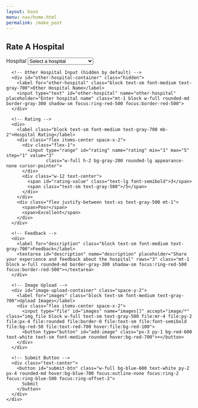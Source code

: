 ```yaml
---
layout: base
menu: nav/home.html
permalink: /make_post
---
```


<div class="flex items-center justify-center min-h-screen bg-gray-100">
  <div class="bg-white p-6 rounded-lg shadow-lg w-full max-w-md">
    <h2 class="text-2xl font-bold mb-4 text-center">Rate A Hospital</h2>
    <div class="space-y-4">
      <!-- Hospital Selection -->
      <div>
        <label for="hospital" class="block text-sm font-medium text-gray-700">Hospital</label>
        <select id="hospital" name="hospital" class="mt-1 block w-full rounded-md border-gray-300 shadow-sm focus:ring-red-500 focus:border-red-500">
          <option value="">Select a hospital</option>
          <option value="palomar">Palomar Medical Center</option>
          <option value="scripps">Scripps Memorial Hospital</option>
          <option value="sharp">Sharp Memorial Hospital</option>
          <option value="ucsd">UCSD Medical Center</option>
          <option value="other">Other</option>
        </select>
      </div>

      <!-- Other Hospital Input (hidden by default) -->
      <div id="other-hospital-container" class="hidden">
        <label for="other-hospital" class="block text-sm font-medium text-gray-700">Other Hospital Name</label>
        <input type="text" id="other-hospital" name="other-hospital" placeholder="Enter hospital name" class="mt-1 block w-full rounded-md border-gray-300 shadow-sm focus:ring-red-500 focus:border-red-500">
      </div>

      <!-- Rating -->
      <div>
        <label class="block text-sm font-medium text-gray-700 mb-2">Hospital Rating</label>
        <div class="flex items-center space-x-2">
          <div class="flex-1">
            <input type="range" id="rating" name="rating" min="1" max="5" step="1" value="3" 
                   class="w-full h-2 bg-gray-200 rounded-lg appearance-none cursor-pointer">
          </div>
          <div class="w-12 text-center">
            <span id="rating-value" class="text-lg font-semibold">3</span>
            <span class="text-sm text-gray-500">/5</span>
          </div>
        </div>
        <div class="flex justify-between text-xs text-gray-500 mt-1">
          <span>Poor</span>
          <span>Excellent</span>
        </div>
      </div>

      <!-- Feedback -->
      <div>
        <label for="description" class="block text-sm font-medium text-gray-700">Feedback</label>
        <textarea id="description" name="description" placeholder="Share your experience and feedback about the hospital" rows="3" class="mt-1 block w-full rounded-md border-gray-300 shadow-sm focus:ring-red-500 focus:border-red-500"></textarea>
      </div>

      <!-- Image Upload -->
      <div id="image-upload-container" class="space-y-2">
        <label for="images" class="block text-sm font-medium text-gray-700">Upload Images</label>
        <div class="flex items-center space-x-2">
          <input type="file" id="images" name="images[]" accept="image/*" class="img_file block w-full text-sm text-gray-500 file:mr-4 file:py-2 file:px-4 file:rounded file:border-0 file:text-sm file:font-semibold file:bg-red-50 file:text-red-700 hover:file:bg-red-100">
          <button type="button" id="add-image" class="px-3 py-1 bg-red-600 text-white text-sm font-medium rounded hover:bg-red-700">+</button>
        </div>
      </div>

      <!-- Submit Button -->
      <div class="text-center">
        <button id="submit-btn" class="w-full bg-blue-600 text-white py-2 px-4 rounded-md hover:bg-blue-700 focus:outline-none focus:ring-2 focus:ring-blue-500 focus:ring-offset-2">
          Submit
        </button>
      </div>
    </div>
  </div>
</div>

<script type="module">
  import { convertToBase64, createPost } from "{{site.baseurl}}/assets/js/api/posts.js";

  const imgContainer = document.getElementById('image-upload-container');
  const addImageButton = document.getElementById('add-image');
  const submitButton = document.getElementById('submit-btn');
  const hospitalSelect = document.getElementById('hospital');
  const otherHospitalContainer = document.getElementById('other-hospital-container');
  const ratingInput = document.getElementById('rating');
  const ratingValue = document.getElementById('rating-value');

  // Handle hospital selection
  hospitalSelect.addEventListener('change', () => {
    if (hospitalSelect.value === 'other') {
      otherHospitalContainer.classList.remove('hidden');
    } else {
      otherHospitalContainer.classList.add('hidden');
    }
  });

  // Handle rating display
  ratingInput.addEventListener('input', () => {
    ratingValue.textContent = ratingInput.value;
  });

  addImageButton.addEventListener('click', () => {
    const newInput = document.createElement('div');
    newInput.classList.add('flex', 'items-center', 'space-x-2');
    newInput.innerHTML = `
      <input type="file" name="images[]" accept="image/*" class="img_file block w-full text-sm text-gray-500 file:mr-4 file:py-2 file:px-4 file:rounded file:border-0 file:text-sm file:font-semibold file:bg-red-50 file:text-red-700 hover:file:bg-blue-100">
      <button type="button" class="remove-image px-3 py-1 bg-red-600 text-white text-sm font-medium rounded hover:bg-red-700">-</button>
    `;
    imgContainer.appendChild(newInput);

    // Add event listener to remove button
    newInput.querySelector('.remove-image').addEventListener('click', () => {
      imgContainer.removeChild(newInput);
    });
  });

  async function submit() {
    const imageDivs = document.getElementsByClassName('img_file')
    const imageBase64Table = []
    for (let i = 0; i < imageDivs.length; i++) {
      if (imageDivs[i].files.length == 0) {
        return
      }
      const img = await convertToBase64(imageDivs[i].files[0])
      imageBase64Table.push({
        "name": ""+i,
        "base64": img
      })
    }

    // Get hospital name
    let hospitalName = hospitalSelect.value;
    if (hospitalName === 'other') {
      hospitalName = document.getElementById('other-hospital').value;
    }

    // Validate hospital name
    if (!hospitalName) {
      alert('Please select or enter a hospital name');
      return;
    }

    const created = await createPost({
      title: hospitalName,
      description: document.getElementById('description').value,
      hospital: hospitalName,
      rating: parseInt(ratingInput.value),
      image_base64_table: imageBase64Table
    })

    if (created) {
      window.location.href = '{{site.baseurl}}/allPosts'
    } else {
      console.log("ERROR WHEN MAKING POST")
    }
  }

  submitButton.addEventListener('click', submit)
</script>
